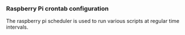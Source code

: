 ### Raspberry Pi crontab configuration
The raspberry pi scheduler is used to run various scripts at regular time intervals.
